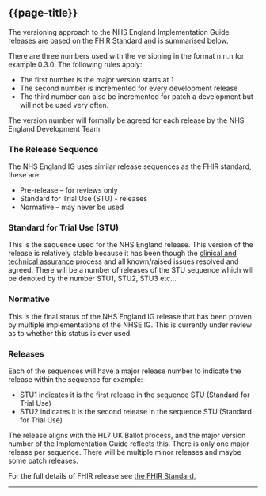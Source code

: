 ## {{page-title}}

The versioning approach to the NHS England Implementation Guide releases are based on the FHIR Standard and is summarised below.

There are three numbers used with the versioning in the format n.n.n for example 0.3.0. The following rules apply:

- The first number is the major version starts at 1
- The second number is incremented for every development release
- The third number can also be incremented for patch a development but will not be used very often.

The version number will formally be agreed for each release by the NHS England Development Team.

### The Release Sequence
The NHS England IG uses similar release sequences as the FHIR standard, these are:

- Pre-release – for reviews only
- Standard for Trial Use (STU) - releases
- Normative – may never be used

### Standard for Trial Use (STU)
This is the sequence used for the NHS England release. This version of the release is relatively stable because it has been though the [clinical and technical assurance](https://simplifier.net/guide/NHSE-Design-and-Development-Approach2/Home/Assurance---Endorsement/Clinical-and-Technical-Assurance.page.md?version=current "Title") process and all known/raised issues resolved and agreed. There will be a number of releases of the STU sequence which will be denoted by the number STU1, STU2, STU3 etc...

### Normative
This is the final status of the NHS England IG release that has been proven by multiple implementations of the NHSE IG. This is currently under review as to whether this status is ever used.

### Releases

Each of the sequences will have a major release number to indicate the release within the sequence for example:-

- STU1 indicates it is the first release in the sequence STU (Standard for Trial Use)
- STU2 indicates it is the second release in the sequence STU (Standard for Trial Use)

The release aligns with the HL7 UK Ballot process, and the major version number of the Implementation Guide reflects this. There is only one major release per sequence. There will be multiple minor releases and maybe some patch releases.

For the full details of FHIR release see <a href="http://www.hl7.org/fhir/r4/versions.html">the FHIR Standard.</a>

---




